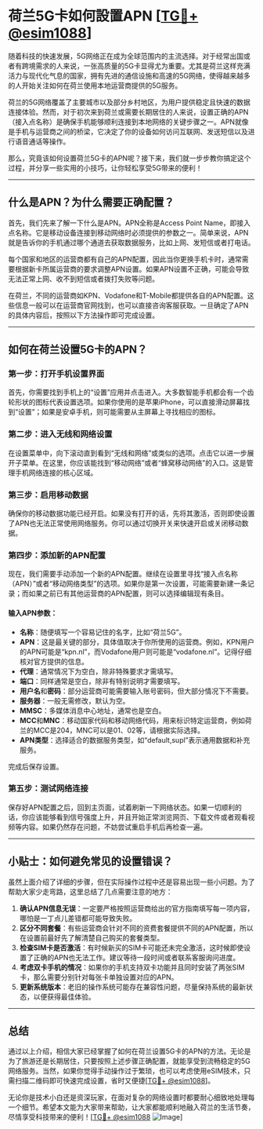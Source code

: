 # 荷兰5G卡如何設置APN [[TG💪+ @esim1088](https://t.me/s/esim1088)]

随着科技的快速发展，5G网络正在成为全球范围内的主流选择。对于经常出国或者有跨境需求的人来说，一张高质量的5G卡显得尤为重要。尤其是荷兰这样充满活力与现代化气息的国家，拥有先进的通信设施和高速的5G网络，使得越来越多的人开始关注如何在荷兰使用本地运营商提供的5G服务。

荷兰的5G网络覆盖了主要城市以及部分乡村地区，为用户提供稳定且快速的数据连接体验。然而，对于初次来到荷兰或需要长期居住的人来说，设置正确的APN（接入点名称）是确保手机能够顺利连接到本地网络的关键步骤之一。APN就像是手机与运营商之间的桥梁，它决定了你的设备如何访问互联网、发送短信以及进行语音通话等操作。

那么，究竟该如何设置荷兰5G卡的APN呢？接下来，我们就一步步教你搞定这个过程，并分享一些实用的小技巧，让你轻松享受5G带来的便利！

---

## 什么是APN？为什么需要正确配置？

首先，我们先来了解一下什么是APN。APN全称是Access Point Name，即接入点名称。它是移动设备连接到移动网络时必须提供的参数之一。简单来说，APN就是告诉你的手机通过哪个通道去获取数据服务，比如上网、发短信或者打电话。

每个国家和地区的运营商都有自己的APN配置，因此当你更换手机卡时，通常需要根据新卡所属运营商的要求调整APN设置。如果APN设置不正确，可能会导致无法正常上网、收不到短信或者拨打失败等问题。

在荷兰，不同的运营商如KPN、Vodafone和T-Mobile都提供各自的APN配置。这些信息一般可以在运营商官网找到，也可以直接咨询客服获取。一旦确定了APN的具体内容后，按照以下方法操作即可完成设置。

---

## 如何在荷兰设置5G卡的APN？

### 第一步：打开手机设置界面

首先，你需要找到手机上的“设置”应用并点击进入。大多数智能手机都会有一个齿轮形状的图标代表设置选项。如果你使用的是苹果iPhone，可以直接滑动屏幕找到“设置”；如果是安卓手机，则可能需要从主屏幕上寻找相应的图标。

### 第二步：进入无线和网络设置

在设置菜单中，向下滚动直到看到“无线和网络”或类似的选项。点击它以进一步展开子菜单。在这里，你应该能找到“移动网络”或者“蜂窝移动网络”的入口。这是管理手机网络连接的核心区域。

### 第三步：启用移动数据

确保你的移动数据功能已经开启。如果没有打开的话，先将其激活，否则即使设置了APN也无法正常使用网络服务。你可以通过切换开关来快速开启或关闭移动数据。

### 第四步：添加新的APN配置

现在，我们需要手动添加一个新的APN配置。继续在设置里寻找“接入点名称（APN）”或者“移动网络类型”的选项。如果你是第一次设置，可能需要新建一条记录；而如果之前已有其他运营商的APN配置，则可以选择编辑现有条目。

#### 输入APN参数：
- **名称**：随便填写一个容易记住的名字，比如“荷兰5G”。
- **APN**：这是最关键的部分，具体值取决于你所使用的运营商。例如，KPN用户的APN可能是“kpn.nl”，而Vodafone用户则可能是“vodafone.nl”。记得仔细核对官方提供的信息。
- **代理**：通常情况下为空白，除非特殊要求才需填写。
- **端口**：同样通常是空白，除非有特别说明才需要填写。
- **用户名**和**密码**：部分运营商可能需要输入账号密码，但大部分情况下不需要。
- **服务器**：一般无需修改，默认为空。
- **MMSC**：多媒体消息中心地址，通常也是空白。
- **MCC**和**MNC**：移动国家代码和移动网络代码，用来标识特定运营商，例如荷兰的MCC是204，MNC可以是01、02等，请根据实际选择。
- **APN类型**：选择适合的数据服务类型，如“default,supl”表示通用数据和补充服务。

完成后保存设置。

### 第五步：测试网络连接

保存好APN配置之后，回到主页面，试着刷新一下网络状态。如果一切顺利的话，你应该能够看到信号强度上升，并且开始正常浏览网页、下载文件或者观看视频等内容。如果仍然存在问题，不妨尝试重启手机后再检查一遍。

---

## 小贴士：如何避免常见的设置错误？

虽然上面介绍了详细的步骤，但在实际操作过程中还是容易出现一些小问题。为了帮助大家少走弯路，这里总结了几点需要注意的地方：

1. **确认APN信息无误**：一定要严格按照运营商给出的官方指南填写每一项内容，哪怕是一丁点儿差错都可能导致失败。
2. **区分不同套餐**：有些运营商会针对不同的资费套餐提供不同的APN配置，所以在设置前最好先了解清楚自己购买的套餐类型。
3. **检查SIM卡是否激活**：有时候新买的SIM卡可能还未完全激活，这时候即使设置了正确的APN也无法工作。建议等待一段时间或者联系客服询问进度。
4. **考虑双卡手机的情况**：如果你的手机支持双卡功能并且同时安装了两张SIM卡，那么需要分别针对每张卡单独设置对应的APN。
5. **更新系统版本**：老旧的操作系统可能存在兼容性问题，尽量保持系统的最新状态，以便获得最佳体验。

---

## 总结

通过以上介绍，相信大家已经掌握了如何在荷兰设置5G卡的APN的方法。无论是为了旅游还是长期居住，只要按照上述步骤正确配置，就能享受到流畅稳定的5G网络服务。当然，如果你觉得手动操作过于繁琐，也可以考虑使用eSIM技术，只需扫描二维码即可快速完成设置，省时又便捷[[TG💪+ @esim1088](https://t.me/s/esim1088)]。

无论你是技术小白还是资深玩家，在面对复杂的网络设置时都要耐心细致地处理每一个细节。希望本文能为大家带来帮助，让大家都能顺利地融入荷兰的生活节奏，尽情享受科技带来的便利！[[TG💪+ @esim1088](https://t.me/s/esim1088) ![Image](https://i.postimg.cc/4NQfJmqS/Snipaste-2025-05-13-00-14-12.png)]